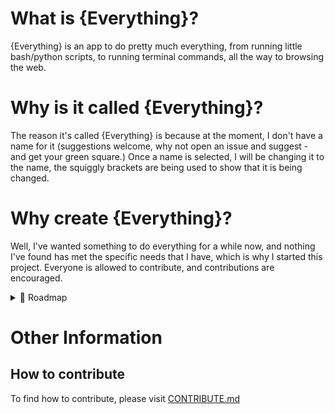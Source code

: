 # What is {Everything}?
{Everything} is an app to do pretty much everything, from running little bash/python scripts, to running terminal commands, all the way to browsing the web.

# Why is it called {Everything}?
The reason it's called {Everything} is because at the moment, I don't have a name for it (suggestions welcome, why not open an issue and suggest - and get your green square.) Once a name is selected, I will be changing it to the name, the squiggly brackets are being used to show that it is being changed.

# Why create {Everything}?
Well, I've wanted something to do everything for a while now, and nothing I've found has met the specific needs that I have, which is why I started this project. Everyone is allowed to contribute, and contributions are encouraged.

<details>
<summary>📁 Roadmap</summary>
<br>
   I have many projects in my repos, but the ones that I want to highlight are the following:   
   
   | Task | Status | Expected Release |  |
   | :--- | :--- | :--- | :--- |
   | Add window | In Progress | v0.1 |  |
   | Add scrip tab | Not Started | v0.1 |  |
   | Add run script buttons | Not Started | v0.1 |  |
   | Add terminal tab  | Not Started | v0.5 |  |
<br>
</details>

# Other Information
## How to contribute
To find how to contribute, please visit [CONTRIBUTE.md](CONTRIBUTE.md)